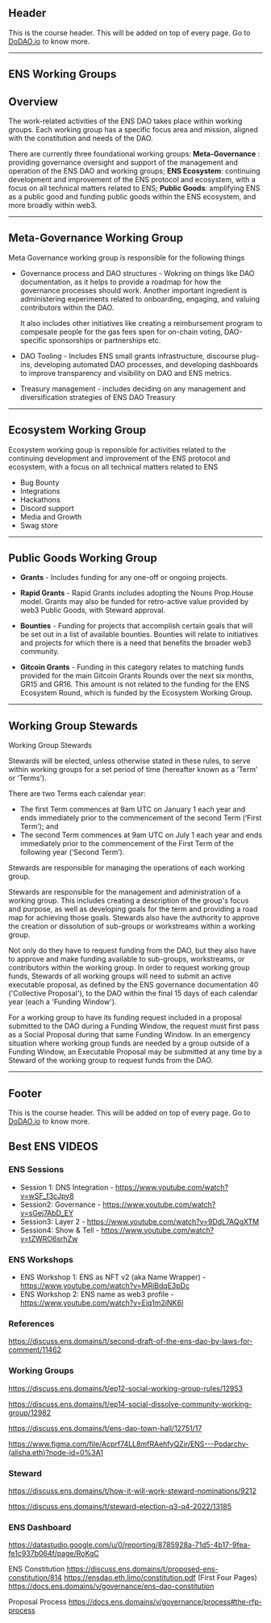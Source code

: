 ## Header
This is the course header. This will be added on top of every page. Go to [DoDAO.io](https://www.dodao.io) to know more.

---

## ENS Working Groups


## Overview

The work-related activities of the ENS DAO takes place within working groups. Each working group has a 
specific focus area and mission, aligned with the constitution and needs of the DAO.

There are currently three foundational working groups:
**Meta-Governance** : providing governance oversight and support of the management and operation of the ENS DAO and working groups;
**ENS Ecosystem**: continuing development and improvement of the ENS protocol and ecosystem, with a focus on all technical matters related to ENS;
**Public Goods**: amplifying ENS as a public good and funding public goods within the ENS ecosystem, and more broadly within web3.


    


---
## Meta-Governance Working Group

Meta Governance working group is responsible for the following things
* Governance process and DAO structures - Wokring on things like DAO documentation, as it helps to provide 
  a roadmap for how the governance processes should work. Another important ingredient is administering experiments 
  related to onboarding, engaging, and valuing  contributors within the DAO. 

  It also includes other initiatives like creating a reimbursement program to compesate people for the gas fees spen for
  on-chain voting, DAO-specific sponsorships or partnerships etc.
   
* DAO Tooling - Includes ENS small grants infrastructure, discourse plug-ins, developing automated DAO processes, 
  and developing dashboards to improve transparency and visibility on DAO and ENS metrics.

* Treasury management - includes deciding on any management and diversification strategies of ENS DAO Treasury


    


---
## Ecosystem Working Group

Ecosystem working goup is reponsible for activities related to the continuing development and improvement of the 
ENS protocol and ecosystem, with a focus on all technical matters related to ENS
* Bug Bounty
* Integrations
* Hackathons
* Discord support
* Media and Growth
* Swag store


    


---
## Public Goods Working Group

* **Grants** - Includes funding for any one-off or ongoing projects.

* **Rapid Grants** - Rapid Grants includes adopting the Nouns Prop.House model. Grants may also be funded for retro-active 
  value provided by web3 Public Goods, with Steward approval.

* **Bounties** - Funding for projects that accomplish certain goals that will be set out in a list of available 
  bounties. Bounties will relate to initiatives and projects for which there is a need that benefits the broader 
  web3 community.

* **Gitcoin Grants** - Funding in this category relates to matching funds provided for the main Gitcoin Grants 
  Rounds over the next six months, GR15 and GR16. This amount is not related to the funding for the ENS Ecosystem 
  Round, which is funded by the Ecosystem Working Group.


    


---
## Working Group Stewards

Working Group Stewards

Stewards will be elected, unless otherwise stated in these rules, to serve within working groups for a set period 
of time (hereafter known as a ‘Term’ or ‘Terms’).

There are two Terms each calendar year:
* The first Term commences at 9am UTC on January 1 each year and ends immediately prior to the commencement of the 
  second Term (‘First Term’); and
* The second Term commences at 9am UTC on July 1 each year and ends immediately prior to the commencement of the 
  First Term of the following year (‘Second Term’).

Stewards are responsible for managing the operations of each working group.

Stewards are responsible for the management and administration of a working group. This includes creating a description 
of the group's focus and purpose, as well as developing goals for the term and providing a road map for achieving 
those goals. Stewards also have the authority to approve the creation or dissolution of sub-groups or workstreams 
within a working group.

Not only do they have to request funding from the DAO, but they also have to approve and make funding available to 
sub-groups, workstreams, or contributors within the working group. In order to request working group funds, Stewards 
of all working groups will need to submit an active executable proposal, as defined by the ENS governance documentation 
40 ('Collective Proposal'), to the DAO within the final 15 days of each calendar year (each a 'Funding Window').

For a working group to have its funding request included in a proposal submitted to the DAO during a Funding 
Window, the request must first pass as a Social Proposal during that same Funding Window. In an emergency situation 
where working group funds are needed by a group outside of a Funding Window, an Executable Proposal may be submitted 
at any time by a Steward of the working group to request funds from the DAO.


    


---
## Footer
This is the course header. This will be added on top of every page. Go to [DoDAO.io](https://www.dodao.io) to know more.

## Best ENS VIDEOS 

### ENS Sessions
- Session 1: DNS Integration - https://www.youtube.com/watch?v=wSF_f3cJpy8
- Session2: Governance - https://www.youtube.com/watch?v=sGej7AbD_EY
- Session3: Layer 2 - https://www.youtube.com/watch?v=9DdL7AQgXTM
- Session4: Show & Tell - https://www.youtube.com/watch?v=tZWRO6srhZw


### ENS Workshops
- ENS Workshop 1: ENS as NFT v2 (aka Name Wrapper) - https://www.youtube.com/watch?v=MRiBdqE3pDc
- ENS Workshop 2: ENS name as web3 profile - https://www.youtube.com/watch?v=Eiq1m2iNK6I


### References
https://discuss.ens.domains/t/second-draft-of-the-ens-dao-by-laws-for-comment/11462

### Working Groups
https://discuss.ens.domains/t/ep12-social-working-group-rules/12953

https://discuss.ens.domains/t/ep14-social-dissolve-community-working-group/12982

https://discuss.ens.domains/t/ens-dao-town-hall/12751/17

https://www.figma.com/file/Acprf74LL8mfRAehfyQZir/ENS---Podarchy-(alisha.eth)?node-id=0%3A1

### Steward
https://discuss.ens.domains/t/how-it-will-work-steward-nominations/9212

https://discuss.ens.domains/t/steward-election-q3-q4-2022/13185

### ENS Dashboard
https://datastudio.google.com/u/0/reporting/8785928a-71d5-4b17-9fea-fe1c937b064f/page/RoKgC

ENS Constitution
https://discuss.ens.domains/t/proposed-ens-constitution/814
https://ensdao.eth.limo/constitution.pdf  (First Four Pages)
https://docs.ens.domains/v/governance/ens-dao-constitution

Proposal Process
https://docs.ens.domains/v/governance/process#the-rfp-process


    
